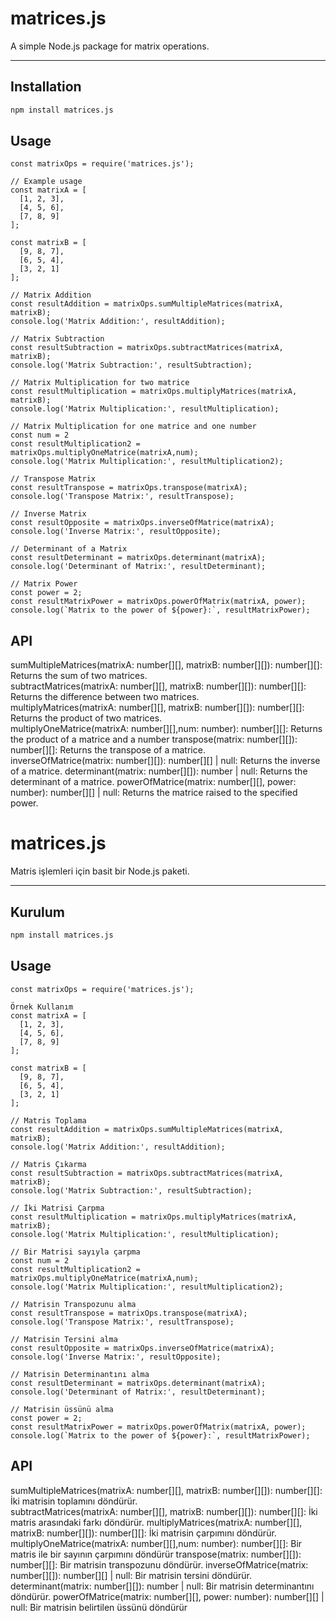 # matrices.js

A simple Node.js package for matrix operations.

---

## Installation

```bash
npm install matrices.js
```

## Usage
```
const matrixOps = require('matrices.js');

// Example usage
const matrixA = [
  [1, 2, 3],
  [4, 5, 6],
  [7, 8, 9]
];

const matrixB = [
  [9, 8, 7],
  [6, 5, 4],
  [3, 2, 1]
];

// Matrix Addition
const resultAddition = matrixOps.sumMultipleMatrices(matrixA, matrixB);
console.log('Matrix Addition:', resultAddition);

// Matrix Subtraction
const resultSubtraction = matrixOps.subtractMatrices(matrixA, matrixB);
console.log('Matrix Subtraction:', resultSubtraction);

// Matrix Multiplication for two matrice
const resultMultiplication = matrixOps.multiplyMatrices(matrixA, matrixB);
console.log('Matrix Multiplication:', resultMultiplication);

// Matrix Multiplication for one matrice and one number
const num = 2
const resultMultiplication2 = matrixOps.multiplyOneMatrice(matrixA,num);
console.log('Matrix Multiplication:', resultMultiplication2);

// Transpose Matrix
const resultTranspose = matrixOps.transpose(matrixA);
console.log('Transpose Matrix:', resultTranspose);

// Inverse Matrix
const resultOpposite = matrixOps.inverseOfMatrice(matrixA);
console.log('Inverse Matrix:', resultOpposite);

// Determinant of a Matrix
const resultDeterminant = matrixOps.determinant(matrixA);
console.log('Determinant of Matrix:', resultDeterminant);

// Matrix Power
const power = 2;
const resultMatrixPower = matrixOps.powerOfMatrix(matrixA, power);
console.log(`Matrix to the power of ${power}:`, resultMatrixPower);
```

## API

sumMultipleMatrices(matrixA: number[][], matrixB: number[][]): number[][]: Returns the sum of two matrices.  
subtractMatrices(matrixA: number[][], matrixB: number[][]): number[][]: Returns the difference between two matrices.  
multiplyMatrices(matrixA: number[][], matrixB: number[][]): number[][]: Returns the product of two matrices.  
multiplyOneMatrice(matrixA: number[][],num: number): number[][]: Returns the product of a matrice and a number
transpose(matrix: number[][]): number[][]: Returns the transpose of a matrice.  
inverseOfMatrice(matrix: number[][]): number[][] | null: Returns the inverse of a matrice. 
determinant(matrix: number[][]): number | null: Returns the determinant of a matrice.
powerOfMatrice(matrix: number[][], power: number): number[][] | null: Returns the matrice raised to the specified power.  


# matrices.js

Matris işlemleri için basit bir Node.js paketi.

---

## Kurulum

```bash
npm install matrices.js
```

## Usage
```
const matrixOps = require('matrices.js');

Örnek Kullanım
const matrixA = [
  [1, 2, 3],
  [4, 5, 6],
  [7, 8, 9]
];

const matrixB = [
  [9, 8, 7],
  [6, 5, 4],
  [3, 2, 1]
];

// Matris Toplama
const resultAddition = matrixOps.sumMultipleMatrices(matrixA, matrixB);
console.log('Matrix Addition:', resultAddition);

// Matris Çıkarma
const resultSubtraction = matrixOps.subtractMatrices(matrixA, matrixB);
console.log('Matrix Subtraction:', resultSubtraction);

// İki Matrisi Çarpma
const resultMultiplication = matrixOps.multiplyMatrices(matrixA, matrixB);
console.log('Matrix Multiplication:', resultMultiplication);

// Bir Matrisi sayıyla çarpma
const num = 2
const resultMultiplication2 = matrixOps.multiplyOneMatrice(matrixA,num);
console.log('Matrix Multiplication:', resultMultiplication2);

// Matrisin Transpozunu alma
const resultTranspose = matrixOps.transpose(matrixA);
console.log('Transpose Matrix:', resultTranspose);

// Matrisin Tersini alma
const resultOpposite = matrixOps.inverseOfMatrice(matrixA);
console.log('Inverse Matrix:', resultOpposite);

// Matrisin Determinantını alma
const resultDeterminant = matrixOps.determinant(matrixA);
console.log('Determinant of Matrix:', resultDeterminant);

// Matrisin üssünü alma
const power = 2;
const resultMatrixPower = matrixOps.powerOfMatrix(matrixA, power);
console.log(`Matrix to the power of ${power}:`, resultMatrixPower);
```

## API

sumMultipleMatrices(matrixA: number[][], matrixB: number[][]): number[][]: İki matrisin toplamını döndürür.  
subtractMatrices(matrixA: number[][], matrixB: number[][]): number[][]: İki matris arasındaki farkı döndürür. 
multiplyMatrices(matrixA: number[][], matrixB: number[][]): number[][]: İki matrisin çarpımını döndürür.  
multiplyOneMatrice(matrixA: number[][],num: number): number[][]: Bir matris ile bir sayının çarpımını döndürür
transpose(matrix: number[][]): number[][]:  Bir matrisin transpozunu döndürür. 
inverseOfMatrice(matrix: number[][]): number[][] | null: Bir matrisin tersini döndürür.
determinant(matrix: number[][]): number | null: Bir matrisin determinantını döndürür.
powerOfMatrice(matrix: number[][], power: number): number[][] | null: Bir matrisin belirtilen üssünü döndürür  
